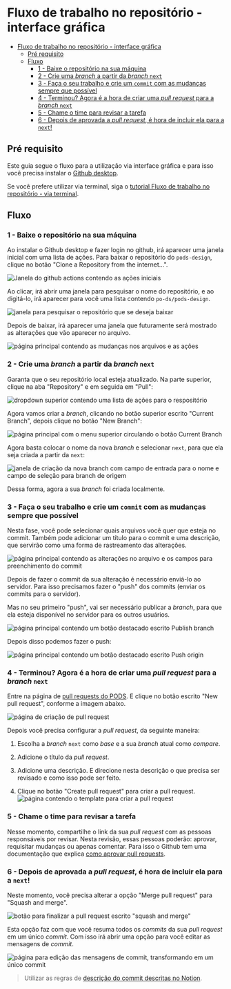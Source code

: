 # Fluxo de trabalho no repositório - interface gráfica
- [Fluxo de trabalho no repositório - interface gráfica](#fluxo-de-trabalho-no-repositório---interface-gráfica)
  - [Pré requisito](#pré-requisito)
  - [Fluxo](#fluxo)
    - [1 - Baixe o repositório na sua máquina](#1---baixe-o-repositório-na-sua-máquina)
    - [2 - Crie uma *branch* a partir da *branch* `next`](#2---crie-uma-branch-a-partir-da-branch-next)
    - [3 - Faça o seu trabalho e crie um `commit` com as mudanças sempre que possível](#3---faça-o-seu-trabalho-e-crie-um-commit-com-as-mudanças-sempre-que-possível)
    - [4 - Terminou? Agora é a hora de criar uma *pull request* para a *branch* `next`](#4---terminou-agora-é-a-hora-de-criar-uma-pull-request-para-a-branch-next)
    - [5 - Chame o time para revisar a tarefa](#5---chame-o-time-para-revisar-a-tarefa)
    - [6 - Depois de aprovada a *pull request*, é hora de incluir ela para a `next`!](#6---depois-de-aprovada-a-pull-request-é-hora-de-incluir-ela-para-a-next)
## Pré requisito

Este guia segue o fluxo para a utilização via interface gráfica e para isso você precisa instalar o [Github desktop](https://desktop.github.com/). 

Se você prefere utilizar via terminal, siga o [tutorial Fluxo de trabalho no repositório - via terminal](./../CONTRIBUTING.md).

## Fluxo

### 1 - Baixe o repositório na sua máquina

Ao instalar o Github desktop e fazer login no github, irá aparecer uma janela inicial com uma lista de ações. Para baixar o repositório do `pods-design`, clique no botão "Clone a Repository from the internet...".

![Janela do github actions contendo as ações iniciais](./../assets/img/github-desktop/clone.png)

Ao clicar, irá abrir uma janela para pesquisar o nome do repositório, e ao digitá-lo, irá aparecer para você uma lista contendo `po-ds/pods-design`.

![janela para pesquisar o repositório que se deseja baixar](./../assets/img/github-desktop/clone-2.png)

Depois de baixar, irá aparecer uma janela que futuramente será mostrado as alterações que vão aparecer no arquivo.

![página principal contendo as mudanças nos arquivos e as ações](./../assets/img/github-desktop/clone-3.png)

### 2 - Crie uma *branch* a partir da *branch* `next`

Garanta que o seu repositório local esteja atualizado. Na parte superior, clique na aba "Repository" e em seguida em 
"Pull":

![dropdown superior contendo uma lista de ações para o respositório](./../assets/img/github-desktop/pull.png)

Agora vamos criar a *branch*, clicando no botão superior escrito "Current Branch", depois clique no botão "New Branch":

![página principal com o menu superior circulando o botão Current Branch](./../assets/img/github-desktop/branch.png)

Agora basta colocar o nome da nova *branch* e selecionar `next`, para que ela seja
criada a partir da `next`:

![janela de criação da nova branch com campo de entrada para o nome e campo de seleção para branch de origem](./../assets/img/github-desktop/branch-2.png)

Dessa forma, agora a sua *branch* foi criada localmente.

### 3 - Faça o seu trabalho e crie um `commit` com as mudanças sempre que possível

Nesta fase, você pode selecionar quais arquivos você quer que esteja no commit. 
Também pode adicionar um título para o commit e uma descrição, que servirão como uma
forma de rastreamento das alterações.

![página principal contendo as alterações no arquivo e os campos para preenchimento do commit](./../assets/img/github-desktop/commit.png)

Depois de fazer o commit da sua alteração é necessário enviá-lo ao servidor. Para isso precisamos fazer o "push" dos commits (enviar os commits para o servidor). 

Mas no seu primeiro "push", vai ser necessário publicar a *branch*, para que ela esteja disponível no servidor para os outros usuários. 

![página principal contendo um botão destacado escrito Publish branch](./../assets/img/github-desktop/commit-2.png)

Depois disso podemos fazer o push:

![página principal contendo um botão destacado escrito Push origin](./../assets/img/github-desktop/push.png)

### 4 - Terminou? Agora é a hora de criar uma *pull request* para a *branch* `next`

Entre na página de [pull requests do PODS](https://github.com/po-ds/pods-design/pulls). E clique no botão escrito "New pull request", conforme a imagem abaixo.

![página de criação de pull request](./../assets/img/create-pr.png)

Depois você precisa configurar a *pull request*, da seguinte maneira:

1. Escolha a *branch* `next` como *base* e a sua *branch* atual como *compare*. 

2. Adicione o título da *pull request*.

3. Adicione uma descrição. E direcione nesta descrição o que precisa ser revisado e como isso pode ser feito.

4. Clique no botão "Create pull request" para criar a pull request.
![página contendo o template para criar a pull request](./../assets/img/pr.png)

### 5 - Chame o time para revisar a tarefa

Nesse momento, compartilhe o link da sua *pull request* com as pessoas responsáveis por revisar.
Nesta revisão, essas pessoas poderão: aprovar, requisitar mudanças ou apenas comentar.
Para isso o Github tem uma documentação que explica [como aprovar pull requests](https://docs.github.com/en/github/collaborating-with-issues-and-pull-requests/approving-a-pull-request-with-required-reviews).

### 6 - Depois de aprovada a *pull request*, é hora de incluir ela para a `next`!

Neste momento, você precisa alterar a opção "Merge pull request" para "Squash and merge". 

![botão para finalizar a pull request escrito "squash and merge"](./../assets/img/merge-pr.png)

Esta opção faz com que você resuma todos os *commits* da sua *pull request* em um único *commit*. Com isso irá abrir uma opção para você editar as mensagens de *commit*. 

![página para edição das mensagens de commit, transformando em um único commit](./../assets/img/squash-commit.png)

> Utilizar as regras de [descrição do commit descritas no Notion](https://www.notion.so/Conven-o-de-mensagens-de-commit-para-design-df19f55c6e6e48778d4a715ed70d23f1).
